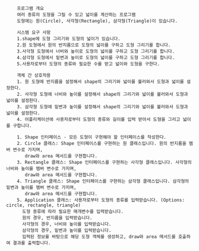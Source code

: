         프로그램 개요
        여러 종류의 도형을 그릴 수 있고 넓이를 계산하는 프로그램
        도형에는 원(Circle), 사각형(Rectangle), 삼각형(Triangle)이 있습니다.

        시스템 요구 사항
        1.shape에 도형 그리기와 도형의 넓이가 있습니다.
        2.원 도형에서 원의 반지름으로 도형의 넓이를 구하고 도형 그리기를 합니다.
        3.사각형 도형에서 너비와 높이로 도형의 넓이를 구하고 도형 그리기를 합니다.
        4.삼각형 도형에서 밑변과 높이로 도형의 넓이를 구하고 도형 그리기를 합니다.
        5.사용자로부터 도형의 종류와 필요한 수를 받고 넓이와 도형을 구한다.

        객체 간 상호작용
        1. 원 도형에 반지름을 설정해서 shape의 그리기와 넓이를 불러와서 도형과 넓이를 설정한다.
        2. 사각형 도형에 너비와 높이를 설정해서 shape의 그리기와 넓이를 불러와서 도형과 넓이를 설정한다.
        3. 삼각형 도형에 밑변과 높이를 설정해서 shape의 그리기와 넓이를 불러와서 도형과 넓이를 설정한다.
        4. 어플리케이션에 사용자로부터 도형의 종류와 길이를 입력 받아서 도형을 그리고 넓이를 구합니다.

        1. Shape 인터페이스 - 모든 도형이 구현해야 할 인터페이스를 작성한다.
        2. Circle 클래스: Shape 인터페이스를 구현하는 원 클래스입니다. 원의 반지름을 멤버 변수로 가지며,
           draw와 area 메서드를 구현합니다.
        3. Rectangle 클래스: Shape 인터페이스를 구현하는 사각형 클래스입니다. 사각형의 너비와 높이를 멤버 변수로 가지며,
           draw와 area 메서드를 구현합니다.
        4. Triangle 클래스: Shape 인터페이스를 구현하는 삼각형 클래스입니다. 삼각형의 밑변과 높이를 멤버 변수로 가지며,
           draw와 area 메서드를 구현합니다.
        5. Application 클래스: 사용자로부터 도형의 종류를 입력받습니다. (Options: circle, rectangle, triangle)
          도형 종류에 따라 필요한 매개변수를 입력받습니다.
          원의 경우, 반지름을 입력받습니다.
          사각형의 경우, 너비와 높이를 입력받습니다.
          삼각형의 경우, 밑변과 높이를 입력받습니다.
          입력된 정보를 바탕으로 해당 도형 객체를 생성하고, draw와 area 메서드를 호출하여 결과를 출력합니다.
        
        
        
